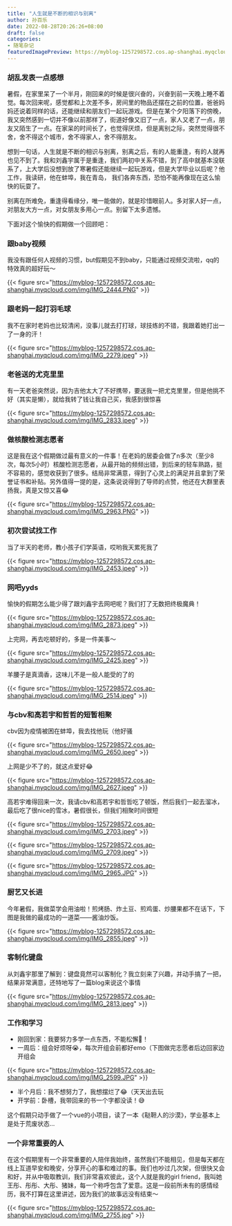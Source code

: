 ```yaml
---
title: "人生就是不断的相识与别离"
author: 孙百乐
date: 2022-08-28T20:26:26+08:00
draft: false
categories: 
- 随笔杂记
featuredImagePreview: https://myblog-1257298572.cos.ap-shanghai.myqcloud.com/img/IMG_2855.jpeg
---
```


### 胡乱发表一点感想

暑假，在家里呆了一个半月，刚回来的时候是很兴奋的，兴奋到前一天晚上睡不着觉。每次回来呢，感觉都和上次差不多，房间里的物品还摆在之前的位置，爸爸妈妈还说着同样的话，还能继续和朋友们一起玩游戏。但是在某个夕阳落下的傍晚，我又突然感到一切并不像以前那样了，街道好像又旧了一点，家人又老了一点，朋友又陌生了一点。在家呆的时间长了，也觉得厌烦，但是离别之际，突然觉得很不舍，舍不得这个城市，舍不得家人，舍不得朋友。

想到一句话，人生就是不断的相识与别离，别离之后，有的人能重逢，有的人就再也见不到了。我和刘鑫宇属于是重逢，我们两初中关系不错，到了高中就基本没联系了，上大学后没想到放了寒暑假还能继续一起玩游戏，但是大学毕业以后呢？他工作，我读研，他在蚌埠，我在青岛， 我们各奔东西，恐怕不能再像现在这么愉快的玩耍了。

别离在所难免，重逢得看缘分，唯一能做的，就是珍惜眼前人。多对家人好一点，对朋友大方一点，对女朋友多用心一点。别留下太多遗憾。

下面对这个愉快的假期做一个回顾吧：

### 跟baby视频

我没有跟任何人视频的习惯，but假期见不到baby，只能通过视频交流啦，qq的特效真的超好玩～

{{< figure src="https://myblog-1257298572.cos.ap-shanghai.myqcloud.com/img/IMG_2444.PNG" >}}

### 跟老妈一起打羽毛球

我不在家时老妈也比较清闲，没事儿就去打打球，球技练的不错，我跟着她打出一了一身的汗！

{{< figure src="https://myblog-1257298572.cos.ap-shanghai.myqcloud.com/img/IMG_2279.jpeg" >}}

### 老爸送的尤克里里

有一天老爸突然说，因为吉他太大了不好携带，要送我一把尤克里里，但是他挑不好（其实是懒），就给我转了钱让我自己买，我感到很惊喜

{{< figure src="https://myblog-1257298572.cos.ap-shanghai.myqcloud.com/img/IMG_2833.jpeg" >}}

### 做核酸检测志愿者

这是我在这个假期做过最有意义的一件事！在老妈的居委会做了n多次（至少8次，每次5小时）核酸检测志愿者，从最开始的频频出错，到后来的轻车熟路，挺不容易的，感觉收获到了很多。结局非常满意，得到了心灵上的满足并且拿到了荣誉证书和补贴。另外值得一提的是，这条说说得到了导师的点赞，他还在大群里表扬我，真是又惊又喜😂

{{< figure src="https://myblog-1257298572.cos.ap-shanghai.myqcloud.com/img/IMG_2963.PNG" >}}

### 初次尝试找工作

当了半天的老师，教小孩子们学英语，哎哟我天累死我了

{{< figure src="https://myblog-1257298572.cos.ap-shanghai.myqcloud.com/img/IMG_2453.jpeg" >}}

### 网吧yyds

愉快的假期怎么能少得了跟刘鑫宇去网吧呢？我们打了无数把终极魔典！

{{< figure src="https://myblog-1257298572.cos.ap-shanghai.myqcloud.com/img/IMG_2873.jpeg" >}}

上完网，再去吃顿好的，多是一件美事～

{{< figure src="https://myblog-1257298572.cos.ap-shanghai.myqcloud.com/img/IMG_2425.jpeg" >}}

羊腰子是真滴香，这味儿不是一般人能受的了的

{{< figure src="https://myblog-1257298572.cos.ap-shanghai.myqcloud.com/img/IMG_2514.jpeg" >}}

### 与cbv和高若宇和哲哲的短暂相聚

cbv因为疫情被困在蚌埠，我去找他玩（他好骚

{{< figure src="https://myblog-1257298572.cos.ap-shanghai.myqcloud.com/img/IMG_2650.jpeg" >}}

上网是少不了的，就这点爱好😂

{{< figure src="https://myblog-1257298572.cos.ap-shanghai.myqcloud.com/img/IMG_2627.jpeg" >}}

高若宇难得回来一次，我请cbv和高若宇和哲哲吃了顿饭，然后我们一起去溜冰，最后吃了很nice的雪冰，暑假很长，但我们相聚时间很短

{{< figure src="https://myblog-1257298572.cos.ap-shanghai.myqcloud.com/img/IMG_2703.jpeg" >}}

{{< figure src="https://myblog-1257298572.cos.ap-shanghai.myqcloud.com/img/IMG_2709.jpeg" >}}

{{< figure src="https://myblog-1257298572.cos.ap-shanghai.myqcloud.com/img/IMG_2965.JPG" >}}

### 厨艺又长进

今年暑假，我做菜学会用油啦！煎烤肠、炸土豆、煎鸡蛋、炒腰果都不在话下，下图是我做的最成功的一道菜——酱油炒饭。

{{< figure src="https://myblog-1257298572.cos.ap-shanghai.myqcloud.com/img/IMG_2855.jpeg" >}}

### 客制化键盘

从刘鑫宇那里了解到：键盘竟然可以客制化？我立刻来了兴趣，并动手搞了一把，结果非常满意，还特地写了一篇blog来说这个事情

{{< figure src="https://myblog-1257298572.cos.ap-shanghai.myqcloud.com/img/IMG_2813.jpeg" >}}

### 工作和学习

* 刚回到家：我要努力多学一点东西，不能松懈💪！
* 一周后：组会好烦呀😭，每次开组会前都好emo（下图做完志愿者后边回家边开组会

{{< figure src="https://myblog-1257298572.cos.ap-shanghai.myqcloud.com/img/IMG_2599.JPG" >}}

* 半个月后：我不想努力了，我想摆烂了😂（天天出去玩
* 开学前：卧槽，我带回来的书一个字都没读！😅

这个假期只动手做了一个vue的小项目，读了一本《鞑靼人的沙漠》，学业基本上是处于荒废状态...

### 一个非常重要的人

在这个假期里有一个非常重要的人陪伴我始终，虽然我们不能相见，但是每天都在线上互道早安和晚安，分享开心的事和难过的事。我们也吵过几次架，但很快又会和好，并从中吸取教训，我们非常喜欢彼此，这个人就是我的girl friend，我叫她王彤、彤彤、大彤、猪妹，每一个称呼包含了爱意。这是一段前所未有的感情经历，我不打算在这里讲述，因为我们的故事远没有结束～

{{< figure src="https://myblog-1257298572.cos.ap-shanghai.myqcloud.com/img/IMG_2755.jpg" >}}
